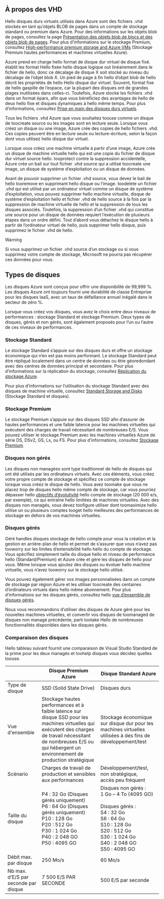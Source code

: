 
## <a name="about-vhds"></a>À propos des VHD

Hello disques durs virtuels utilisés dans Azure sont des fichiers .vhd stockés en tant qu’objets BLOB de pages dans un compte de stockage standard ou premium dans Azure. Pour des informations sur les objets blob de pages, consultez la page [Présentation des objets blob de blocs et des objets blob de pages](/rest/api/storageservices/Understanding-Block-Blobs--Append-Blobs--and-Page-Blobs/). Pour plus d’informations sur le stockage Premium, consultez [High-performance premium storage and Azure VMs](../articles/storage/common/storage-premium-storage.md) (Stockage Premium hautes performances et machines virtuelles Azure).

Azure prend en charge hello format de disque dur virtuel de disque fixé. établit les format Hello fixée hello disque logique out linéairement dans le fichier de hello, donc ce décalage de disque X soit stocké au niveau du décalage de l’objet blob X. Un pied de page à fin hello d’objet blob de hello décrit les propriétés de hello Hello disque dur virtuel. Souvent, format fixe de hello gaspille de l’espace, car la plupart des disques ont de grandes plages inutilisées dans celles-ci. Toutefois, Azure stocke les fichiers .vhd dans un format épars, afin que vous bénéficiez des avantages de hello de deux hello fixe et disques dynamiques à hello même temps. Pour plus d’informations, consultez [Prise en main des disques durs virtuels](https://technet.microsoft.com/library/dd979539.aspx).

Tous les fichiers .vhd Azure que vous souhaitez toouse comme un disque de toocreate source ou les images sont en lecture seule. Lorsque vous créez un disque ou une image, Azure crée des copies de hello fichiers .vhd. Ces copies peuvent être en lecture seule ou lecture-écriture, selon la façon dont vous utilisez hello disque dur virtuel.

Lorsque vous créez une machine virtuelle à partir d’une image, Azure crée un disque de machine virtuelle hello qui est une copie du fichier de disque dur virtuel source hello. tooprotect contre la suppression accidentelle, Azure crée un bail sur tout fichier .vhd source qui a utilisé toocreate une image, un disque de système d’exploitation ou un disque de données.

Avant de pouvoir supprimer un fichier .vhd source, vous devez le bail de hello tooremove en supprimant hello disque ou l’image. toodelete un fichier .vhd qui est utilisé par un ordinateur virtuel comme un disque de système d’exploitation, vous pouvez supprimer hello machine virtuelle, disque de système d’exploitation hello et fichier .vhd de hello source à la fois par la suppression de machine virtuelle de hello et la suppression de tous les disques associés. Toutefois, la suppression d’un fichier .vhd qui constitue une source pour un disque de données requiert l’exécution de plusieurs étapes dans un ordre défini. Tout d’abord vous détachez le disque hello à partir de l’ordinateur virtuel de hello, puis supprimer hello disque, puis supprimez le fichier .vhd de hello.

> [!WARNING]
> Si vous supprimez un fichier .vhd source d’un stockage ou si vous supprimez votre compte de stockage, Microsoft ne pourra pas récupérer ces données pour vous.
> 

## <a name="types-of-disks"></a>Types de disques 

Les disques Azure sont conçus pour offrir une disponibilité de 99,999 %. Les disques Azure ont toujours fourni une durabilité de classe Entreprise pour les disques IaaS, avec un taux de défaillance annuel inégalé dans le secteur de zéro %.

Lorsque vous créez vos disques, vous avez le choix entre deux niveaux de performances : stockage Standard et stockage Premium. Deux types de disques, gérés et non gérés, sont également proposés pour l’un ou l’autre de ces niveaux de performances.


### <a name="standard-storage"></a>Stockage Standard 

Le stockage Standard s’appuie sur des disques durs et offre un stockage économique qui n’en est pas moins performant. Le stockage Standard peut être répliqué localement dans un centre de données ou être géoredondant avec des centres de données principal et secondaire. Pour plus d’informations sur la réplication du stockage, consultez [Réplication du stockage Azure](../articles/storage/common/storage-redundancy.md). 

Pour plus d’informations sur l’utilisation du stockage Standard avec des disques de machine virtuelle, consultez [Standard Storage and Disks](../articles/storage/common/storage-standard-storage.md) (Stockage Standard et disques).

### <a name="premium-storage"></a>Stockage Premium 

Le stockage Premium s’appuie sur des disques SSD afin d’assurer de hautes performances et une faible latence pour les machines virtuelles qui exécutent des charges de travail nécessitant de nombreuses E/S. Vous pouvez utiliser le stockage Premium avec les machines virtuelles Azure de série DS, DSv2, GS, Ls, ou FS. Pour plus d’informations, consultez [Stockage Premium](../articles/storage/common/storage-premium-storage.md).

### <a name="unmanaged-disks"></a>Disques non gérés

Les disques non managées sont type traditionnel de hello de disques qui ont été utilisés par les ordinateurs virtuels. Avec ces éléments, vous créez votre propre compte de stockage et spécifiez ce compte de stockage lorsque vous créez le disque de hello. Vous avez toomake que vous ne placez trop de disques hello même compte de stockage, car vous pourriez dépasser hello [objectifs d’évolutivité](../articles/storage/common/storage-scalability-targets.md) hello compte de stockage (20 000 e/s, par exemple), ce qui entraîne hello limitées de machines virtuelles. Avec des disques non managés, vous devez toofigure utiliser dont toomaximize hello utilise un ou plusieurs comptes tooget hello meilleures des performances de stockage en dehors de vos machines virtuelles.

### <a name="managed-disks"></a>Disques gérés 

Géré handles disques stockage de hello compte pour vous la création et la gestion en arrière-plan de hello et permet de s’assurer que vous n’avez pas tooworry sur les limites d’extensibilité hello hello du compte de stockage. Vous spécifiez simplement taille du disque hello et niveau de performance hello (Standard/Premium) et Azure crée et gère les disques de hello pour vous. Même lorsque vous ajoutez des disques ou évoluer hello machine virtuelle, vous n’avez tooworry sur le stockage hello utilisé. 

Vous pouvez également gérer vos images personnalisées dans un compte de stockage par région Azure et les utiliser toocreate des centaines d’ordinateurs virtuels dans hello même abonnement. Pour plus d’informations sur les disques gérés, consultez hello [vue d’ensemble de disques gérés](../articles/virtual-machines/windows/managed-disks-overview.md).

Nous vous recommandons d’utiliser des disques de Azure géré pour les nouvelles machines virtuelles, et convertir vos disques de toomanaged de disques non managé précédente, parti tootake Hello de nombreuses fonctionnalités disponibles dans les disques gérés.

### <a name="disk-comparison"></a>Comparaison des disques

Hello tableau suivant fournit une comparaison de Visual Studio Standard de la prime pour les deux managés et toohelp disques vous décidez quelles toouse.

|    | Disque Premium Azure | Disque Standard Azure |
|--- | ------------------ | ------------------- |
| Type de disque | SSD (Solid State Drive) | Disques durs  |
| Vue d'ensemble  | Stockage hautes performances et à faible latence sur disque SSD pour les machines virtuelles qui exécutent des charges de travail nécessitant de nombreuses E/S ou qui hébergent un environnement de production stratégique | Stockage économique sur disque dur pour les machines virtuelles utilisées à des fins de développement/test |
| Scénario  | Charges de travail de production et sensibles aux performances | Développement/test, non stratégique, <br>accès peu fréquent |
| Taille du disque | P4 : 32 Go (Disques gérés uniquement)<br>P6 : 64 Go (Disques gérés uniquement)<br>P10 : 128 Go<br>P20 : 512 Go<br>P30 : 1 024 Go<br>P40 : 2 048 GO<br>P50 : 4095 GO | Disques non gérés : 1 Go – 4 To (4095 GO) <br><br>Disques gérés :<br> S4 : 32 Go <br>S6 : 64 Go <br>S10 : 128 Go <br>S20 : 512 Go <br>S30 : 1 024 Go <br>S40 : 2 048 GO<br>S50 : 4095 GO| 
| Débit max. par disque | 250 Mo/s | 60 Mo/s | 
| Nb max. d’E/S par seconde par disque | 7 500 E/S PAR SECONDE | 500 E/S par seconde | 

